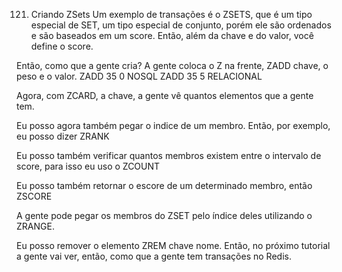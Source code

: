 121. Criando ZSets
Um exemplo de transações é o ZSETS, que é um tipo especial de SET, um tipo especial de conjunto, porém ele são ordenados e são baseados em um score. Então, além da chave e do valor, você define o score.

Então, como que a gente cria?
A gente coloca o Z na frente, ZADD chave, o peso e o valor.
ZADD 35 0 NOSQL
ZADD 35 5 RELACIONAL

Agora, com ZCARD, a chave, a gente vê quantos elementos que a gente tem.

Eu posso agora também pegar o indice de um membro. Então, por exemplo, eu posso dizer ZRANK

Eu posso também verificar quantos membros existem entre o intervalo de score, para isso eu uso o ZCOUNT

Eu posso também retornar o escore de um determinado membro, então ZSCORE

A gente pode pegar os membros do ZSET pelo índice deles utilizando o ZRANGE.

Eu posso remover o elemento ZREM chave nome.
Então, no próximo tutorial a gente vai ver, então, como que a gente tem transações no Redis.
